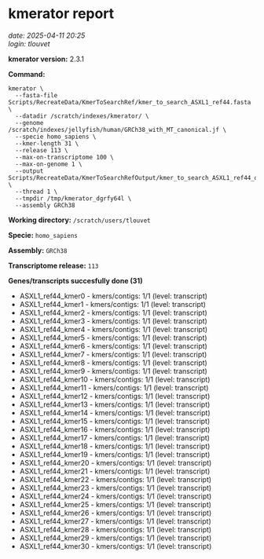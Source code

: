 # kmerator report
*date: 2025-04-11 20:25*  
*login: tlouvet*

**kmerator version:** 2.3.1

**Command:**

```
kmerator \
  --fasta-file Scripts/RecreateData/KmerToSearchRef/kmer_to_search_ASXL1_ref44.fasta \
  --datadir /scratch/indexes/kmerator/ \
  --genome /scratch/indexes/jellyfish/human/GRCh38_with_MT_canonical.jf \
  --specie homo_sapiens \
  --kmer-length 31 \
  --release 113 \
  --max-on-transcriptome 100 \
  --max-on-genome 1 \
  --output Scripts/RecreateData/KmerToSearchRefOutput/kmer_to_search_ASXL1_ref44_output \
  --thread 1 \
  --tmpdir /tmp/kmerator_dgrfy64l \
  --assembly GRCh38
```

**Working directory:** `/scratch/users/tlouvet`

**Specie:** `homo_sapiens`

**Assembly:** `GRCh38`

**Transcriptome release:** `113`

**Genes/transcripts succesfully done (31)**

- ASXL1_ref44_kmer0 - kmers/contigs: 1/1 (level: transcript)
- ASXL1_ref44_kmer1 - kmers/contigs: 1/1 (level: transcript)
- ASXL1_ref44_kmer2 - kmers/contigs: 1/1 (level: transcript)
- ASXL1_ref44_kmer3 - kmers/contigs: 1/1 (level: transcript)
- ASXL1_ref44_kmer4 - kmers/contigs: 1/1 (level: transcript)
- ASXL1_ref44_kmer5 - kmers/contigs: 1/1 (level: transcript)
- ASXL1_ref44_kmer6 - kmers/contigs: 1/1 (level: transcript)
- ASXL1_ref44_kmer7 - kmers/contigs: 1/1 (level: transcript)
- ASXL1_ref44_kmer8 - kmers/contigs: 1/1 (level: transcript)
- ASXL1_ref44_kmer9 - kmers/contigs: 1/1 (level: transcript)
- ASXL1_ref44_kmer10 - kmers/contigs: 1/1 (level: transcript)
- ASXL1_ref44_kmer11 - kmers/contigs: 1/1 (level: transcript)
- ASXL1_ref44_kmer12 - kmers/contigs: 1/1 (level: transcript)
- ASXL1_ref44_kmer13 - kmers/contigs: 1/1 (level: transcript)
- ASXL1_ref44_kmer14 - kmers/contigs: 1/1 (level: transcript)
- ASXL1_ref44_kmer15 - kmers/contigs: 1/1 (level: transcript)
- ASXL1_ref44_kmer16 - kmers/contigs: 1/1 (level: transcript)
- ASXL1_ref44_kmer17 - kmers/contigs: 1/1 (level: transcript)
- ASXL1_ref44_kmer18 - kmers/contigs: 1/1 (level: transcript)
- ASXL1_ref44_kmer19 - kmers/contigs: 1/1 (level: transcript)
- ASXL1_ref44_kmer20 - kmers/contigs: 1/1 (level: transcript)
- ASXL1_ref44_kmer21 - kmers/contigs: 1/1 (level: transcript)
- ASXL1_ref44_kmer22 - kmers/contigs: 1/1 (level: transcript)
- ASXL1_ref44_kmer23 - kmers/contigs: 1/1 (level: transcript)
- ASXL1_ref44_kmer24 - kmers/contigs: 1/1 (level: transcript)
- ASXL1_ref44_kmer25 - kmers/contigs: 1/1 (level: transcript)
- ASXL1_ref44_kmer26 - kmers/contigs: 1/1 (level: transcript)
- ASXL1_ref44_kmer27 - kmers/contigs: 1/1 (level: transcript)
- ASXL1_ref44_kmer28 - kmers/contigs: 1/1 (level: transcript)
- ASXL1_ref44_kmer29 - kmers/contigs: 1/1 (level: transcript)
- ASXL1_ref44_kmer30 - kmers/contigs: 1/1 (level: transcript)
